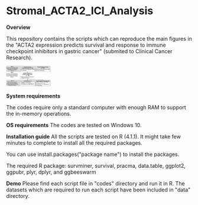 # Stromal_ACTA2_ICI_Analysis
**Overview**

This repository contains the scripts which can reproduce the main figures in the "ACTA2 expression predicts survival and response to immune checkpoint inhibitors in gastric cancer" (submited to Clinical Cancer Research).


<img
  src="./data/Figure1.png"
  alt="Figure 1"
  title="Study workflow"
  style="display: inline-block; margin: 0 auto; max-width: 120px">

**System requirements**

The codes require only a standard computer with enough RAM to support the in-memory operations.

**OS requirements**
The codes are tested on Windows 10.

**Installation guide**
All the scripts are tested on R (4.1.1). It might take few minutes to complete to install all the required packages.

You can use install.packages("package name") to install the packages.

The required R package: survminer, survival, pracma, data.table, ggplot2, ggpubr, plyr, dplyr, and ggbeeswarm

**Demo**
Please find each script file in "codes" directory and run it in R. The datasets which are required to run each script have been included in "data" directory.
